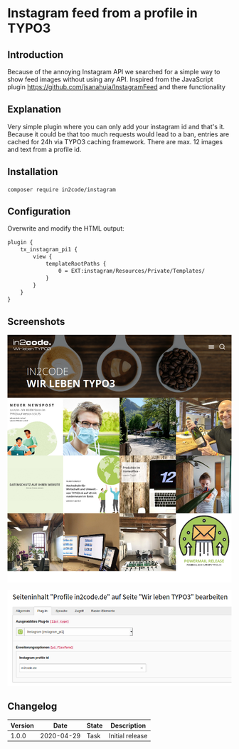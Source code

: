 # Instagram feed from a profile in TYPO3


## Introduction

Because of the annoying Instagram API we searched for a simple way to show feed images without using any API.
Inspired from the JavaScript plugin https://github.com/jsanahuja/InstagramFeed and there functionality


## Explanation

Very simple plugin where you can only add your instagram id and that's it. Because it could be that too much requests
would lead to a ban, entries are cached for 24h via TYPO3 caching framework.
There are max. 12 images and text from a profile id.


## Installation

`composer require in2code/instagram`


## Configuration

Overwrite and modify the HTML output:

```
plugin {
    tx_instagram_pi1 {
        view {
            templateRootPaths {
                0 = EXT:instagram/Resources/Private/Templates/
            }
        }
    }
}
```


## Screenshots

![Images from the instagram feed](Documentation/Images/frontend.png "Images from the instagram feed")

![Plugin](Documentation/Images/backend.png "Plugin")


## Changelog

| Version    | Date       | State      | Description      |
| ---------- | ---------- | ---------- | ---------------- |
| 1.0.0      | 2020-04-29 | Task       | Initial release  |
